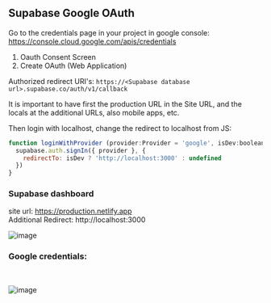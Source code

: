 ## Supabase Google OAuth

Go to the credentials page in your project in google console:  
https://console.cloud.google.com/apis/credentials

1.  Oauth Consent Screen
2.  Create OAuth (Web Application)

Authorized redirect URI's: `https://<Supabase database url>.supabase.co/auth/v1/callback`

It is important to have first the production URL in the Site URL, and the locals at the additional URLs, also mobile apps, etc. 

Then login with localhost, change the redirect to localhost from JS:

```javascript
function loginWithProvider (provider:Provider = 'google', isDev:boolean) {
  supabase.auth.signIn({ provider }, {
    redirectTo: isDev ? 'http://localhost:3000' : undefined
  })
}
```

### Supabase dashboard

site url: https://production.netlify.app  
Additional Redirect: http://localhost:3000

![image](https://user-images.githubusercontent.com/4195550/118251263-a377af00-b4a7-11eb-9d92-a2fb390e9873.png)

### Google credentials:  
 

![image](https://user-images.githubusercontent.com/4195550/127732285-c9559536-8447-404c-b755-996f564ecc61.png)
